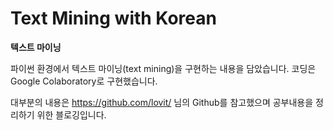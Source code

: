 # Text Mining with Korean

**텍스트 마이닝**

파이썬 환경에서 텍스트 마이닝(text mining)을 구현하는 내용을 담았습니다.
코딩은 Google Colaboratory로 구현했습니다.

대부분의 내용은 https://github.com/lovit/ 님의 Github를 참고했으며 공부내용을 정리하기 위한 블로깅입니다.
